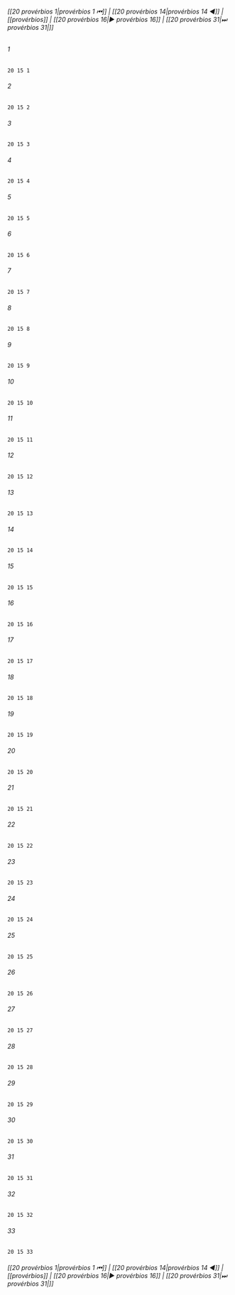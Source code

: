 
###### [[20 provérbios 1|provérbios 1 ⏮]] | [[20 provérbios 14|provérbios 14 ◀]] | [[provérbios]] | [[20 provérbios 16|▶ provérbios 16]] | [[20 provérbios 31|⏭ provérbios 31|]]

###### 1
``` verse
20 15 1 
```
###### 2
``` verse
20 15 2 
```
###### 3
``` verse
20 15 3 
```
###### 4
``` verse
20 15 4 
```
###### 5
``` verse
20 15 5 
```
###### 6
``` verse
20 15 6 
```
###### 7
``` verse
20 15 7 
```
###### 8
``` verse
20 15 8 
```
###### 9
``` verse
20 15 9 
```
###### 10
``` verse
20 15 10 
```
###### 11
``` verse
20 15 11 
```
###### 12
``` verse
20 15 12 
```
###### 13
``` verse
20 15 13 
```
###### 14
``` verse
20 15 14 
```
###### 15
``` verse
20 15 15 
```
###### 16
``` verse
20 15 16 
```
###### 17
``` verse
20 15 17 
```
###### 18
``` verse
20 15 18 
```
###### 19
``` verse
20 15 19 
```
###### 20
``` verse
20 15 20 
```
###### 21
``` verse
20 15 21 
```
###### 22
``` verse
20 15 22 
```
###### 23
``` verse
20 15 23 
```
###### 24
``` verse
20 15 24 
```
###### 25
``` verse
20 15 25 
```
###### 26
``` verse
20 15 26 
```
###### 27
``` verse
20 15 27 
```
###### 28
``` verse
20 15 28 
```
###### 29
``` verse
20 15 29 
```
###### 30
``` verse
20 15 30 
```
###### 31
``` verse
20 15 31 
```
###### 32
``` verse
20 15 32 
```
###### 33
``` verse
20 15 33 
```

###### [[20 provérbios 1|provérbios 1 ⏮]] | [[20 provérbios 14|provérbios 14 ◀]] | [[provérbios]] | [[20 provérbios 16|▶ provérbios 16]] | [[20 provérbios 31|⏭ provérbios 31|]]

